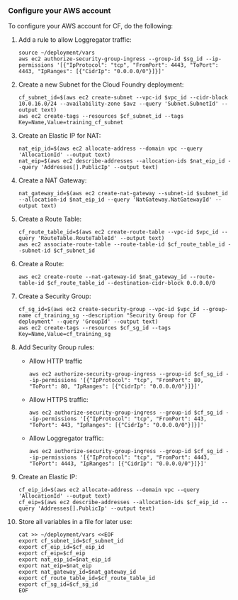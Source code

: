 ### Configure your AWS account

To configure your AWS account for CF, do the following:

1. Add a rule to allow Loggregator traffic:
	```
	source ~/deployment/vars
	aws ec2 authorize-security-group-ingress --group-id $sg_id --ip-permissions '[{"IpProtocol": "tcp", "FromPort": 4443, "ToPort": 4443, "IpRanges": [{"CidrIp": "0.0.0.0/0"}]}]'
	```

2. Create a new Subnet for the Cloud Foundry deployment:
	```
	cf_subnet_id=$(aws ec2 create-subnet --vpc-id $vpc_id --cidr-block 10.0.16.0/24 --availability-zone $avz --query 'Subnet.SubnetId' --output text)
	aws ec2 create-tags --resources $cf_subnet_id --tags Key=Name,Value=training_cf_subnet
	```

3. Create an Elastic IP for NAT:
	```
	nat_eip_id=$(aws ec2 allocate-address --domain vpc --query 'AllocationId' --output text)
	nat_eip=$(aws ec2 describe-addresses --allocation-ids $nat_eip_id --query 'Addresses[].PublicIp' --output text)
	```

4. Create a NAT Gateway:
	```
	nat_gateway_id=$(aws ec2 create-nat-gateway --subnet-id $subnet_id --allocation-id $nat_eip_id --query 'NatGateway.NatGatewayId' --output text)
	```

5. Create a Route Table:
	```
	cf_route_table_id=$(aws ec2 create-route-table --vpc-id $vpc_id --query 'RouteTable.RouteTableId' --output text)
	aws ec2 associate-route-table --route-table-id $cf_route_table_id --subnet-id $cf_subnet_id
	```

6. Create a Route:
	```
	aws ec2 create-route --nat-gateway-id $nat_gateway_id --route-table-id $cf_route_table_id --destination-cidr-block 0.0.0.0/0
	```

7. Create a Security Group:
	```
	cf_sg_id=$(aws ec2 create-security-group --vpc-id $vpc_id --group-name cf_training_sg --description "Security Group for CF deployment" --query 'GroupId' --output text)
	aws ec2 create-tags --resources $cf_sg_id --tags Key=Name,Value=cf_training_sg
	```

8. Add Security Group rules:

    * Allow HTTP traffic
        ```
        aws ec2 authorize-security-group-ingress --group-id $cf_sg_id --ip-permissions '[{"IpProtocol": "tcp", "FromPort": 80, "ToPort": 80, "IpRanges": [{"CidrIp": "0.0.0.0/0"}]}]'
        ```

    * Allow HTTPS traffic:
        ```
        aws ec2 authorize-security-group-ingress --group-id $cf_sg_id --ip-permissions '[{"IpProtocol": "tcp", "FromPort": 443, "ToPort": 443, "IpRanges": [{"CidrIp": "0.0.0.0/0"}]}]'
        ```

    * Allow Loggregator traffic:
		```
		aws ec2 authorize-security-group-ingress --group-id $cf_sg_id --ip-permissions '[{"IpProtocol": "tcp", "FromPort": 4443, "ToPort": 4443, "IpRanges": [{"CidrIp": "0.0.0.0/0"}]}]'
		```

9. Create an Elastic IP:
	```
	cf_eip_id=$(aws ec2 allocate-address --domain vpc --query 'AllocationId' --output text)
	cf_eip=$(aws ec2 describe-addresses --allocation-ids $cf_eip_id --query 'Addresses[].PublicIp' --output text)
	```

10. Store all variables in a file for later use:
	```
	cat >> ~/deployment/vars <<EOF
	export cf_subnet_id=$cf_subnet_id
	export cf_eip_id=$cf_eip_id
	export cf_eip=$cf_eip
	export nat_eip_id=$nat_eip_id
	export nat_eip=$nat_eip
	export nat_gateway_id=$nat_gateway_id
	export cf_route_table_id=$cf_route_table_id
	export cf_sg_id=$cf_sg_id
	EOF
	```
